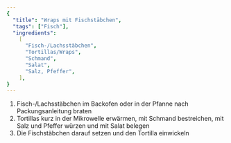```yaml
---
{
  "title": "Wraps mit Fischstäbchen",
  "tags": ["Fisch"],
  "ingredients":
    [
      "Fisch-/Lachsstäbchen",
      "Tortillas/Wraps",
      "Schmand",
      "Salat",
      "Salz, Pfeffer",
    ],
}
---
```


1. Fisch-/Lachsstäbchen im Backofen oder in der Pfanne nach Packungsanleitung
   braten
2. Tortillas kurz in der Mikrowelle erwärmen, mit Schmand bestreichen, mit Salz
   und Pfeffer würzen und mit Salat belegen
3. Die Fischstäbchen darauf setzen und den Tortilla einwickeln
